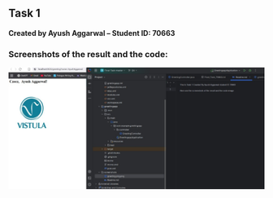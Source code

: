 ## Task 1  
**Created by Ayush Aggarwal – Student ID: 70663**

### Screenshots of the result and the code:

![Greeting Page Screenshot](greeting1.jpg)
